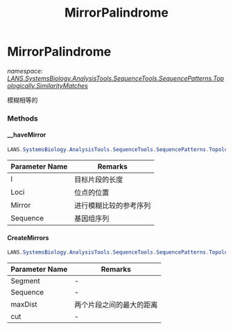 ﻿---
title: MirrorPalindrome
---

# MirrorPalindrome
_namespace: [LANS.SystemsBiology.AnalysisTools.SequenceTools.SequencePatterns.Topologically.SimilarityMatches](N-LANS.SystemsBiology.AnalysisTools.SequenceTools.SequencePatterns.Topologically.SimilarityMatches.html)_

模糊相等的

### Methods

#### __haveMirror
```csharp
LANS.SystemsBiology.AnalysisTools.SequenceTools.SequencePatterns.Topologically.SimilarityMatches.MirrorPalindrome.__haveMirror(System.Int32,System.Int32,System.String,System.String,System.Double,System.Int32)
```


|Parameter Name|Remarks|
|--------------|-------|
|l|目标片段的长度|
|Loci|位点的位置|
|Mirror|进行模糊比较的参考序列|
|Sequence|基因组序列|


#### CreateMirrors
```csharp
LANS.SystemsBiology.AnalysisTools.SequenceTools.SequencePatterns.Topologically.SimilarityMatches.MirrorPalindrome.CreateMirrors(System.String,System.String,System.Int32,System.Double)
```


|Parameter Name|Remarks|
|--------------|-------|
|Segment|-|
|Sequence|-|
|maxDist|两个片段之间的最大的距离|
|cut|-|





